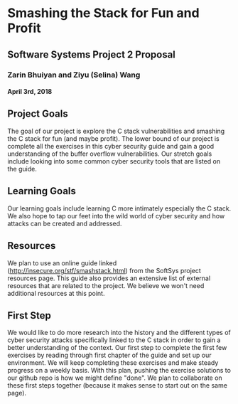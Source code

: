 # Smashing the Stack for Fun and Profit
## Software Systems Project 2 Proposal
### Zarin Bhuiyan and Ziyu (Selina) Wang
#### April 3rd, 2018

## Project Goals

The goal of our project is explore the C stack vulnerabilities and smashing the C stack for fun (and maybe profit). The lower bound of our project is complete all the exercises in this cyber security guide and gain a good understanding of the buffer overflow vulnerabilities. Our stretch goals include looking into some common cyber security tools that are listed on the guide.

## Learning Goals

Our learning goals include learning C more intimately especially the C stack. We also hope to tap our feet into the wild world of cyber security and how attacks can be created and addressed.

## Resources

We plan to use an online guide linked (http://insecure.org/stf/smashstack.html) from the SoftSys project resources page. This guide also provides an extensive list of external resources that are related to the project. We believe we won't need additional resources at this point.

## First Step

We would like to do more research into the history and the different types of cyber security attacks specifically linked to the C stack in order to gain a better understanding of the context. Our first step to complete the first few exercises by reading through first chapter of the guide and set up our environment. We will keep completing these exercises and make steady progress on a weekly basis. With this plan, pushing the exercise solutions to our github repo is how we might define "done". We plan to collaborate on these first steps together (because it makes sense to start out on the same page).
